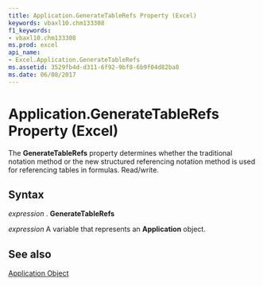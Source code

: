```yaml
---
title: Application.GenerateTableRefs Property (Excel)
keywords: vbaxl10.chm133308
f1_keywords:
- vbaxl10.chm133308
ms.prod: excel
api_name:
- Excel.Application.GenerateTableRefs
ms.assetid: 3529fb4d-d311-6f92-9bf8-6b9f04d82ba8
ms.date: 06/08/2017
---
```



# Application.GenerateTableRefs Property (Excel)

The  **GenerateTableRefs** property determines whether the traditional notation method or the new structured referencing notation method is used for referencing tables in formulas. Read/write.


## Syntax

 _expression_ . **GenerateTableRefs**

 _expression_ A variable that represents an **Application** object.


## See also


[Application Object](Excel.Application(objec).md)

